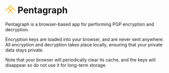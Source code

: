 # <img src="./src/assets/pentagraph.png" height="25"> Pentagraph

Pentagraph is a browser-based app for performing PGP encryption and decryption.

Encryption keys are loaded into your browser, and are never sent anywhere. All encryption and decryption takes place locally, ensuring that your private data stays private.

Note that your browser will periodically clear its cache, and the keys will disappear so do not use it for long-term storage.
